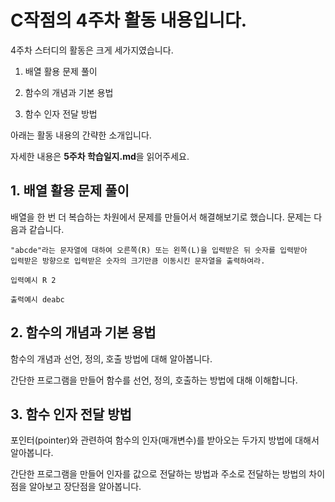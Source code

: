 # C작점의 4주차 활동 내용입니다.

4주차 스터디의 활동은 크게 세가지였습니다.

1. 배열 활용 문제 풀이

2. 함수의 개념과 기본 용법

3. 함수 인자 전달 방법

아래는 활동 내용의 간략한 소개입니다.

자세한 내용은 **5주차 학습일지.md**을 읽어주세요.



## 1. 배열 활용 문제 풀이

배열을 한 번 더 복습하는 차원에서 문제를 만들어서 해결해보기로 했습니다. 문제는 다음과 같습니다.

```
"abcde"라는 문자열에 대하여 오른쪽(R) 또는 왼쪽(L)을 입력받은 뒤 숫자를 입력받아
입력받은 방향으로 입력받은 숫자의 크기만큼 이동시킨 문자열을 출력하여라.

입력예시 R 2

출력예시 deabc
```


## 2. 함수의 개념과 기본 용법

함수의 개념과 선언, 정의, 호출 방법에 대해 알아봅니다.

간단한 프로그램을 만들어 함수를 선언, 정의, 호출하는 방법에 대해 이해합니다.



## 3. 함수 인자 전달 방법

포인터(pointer)와 관련하여 함수의 인자(매개변수)를 받아오는 두가지 방법에 대해서 알아봅니다.

간단한 프로그램을 만들어 인자를 값으로 전달하는 방법과 주소로 전달하는 방법의 차이점을 알아보고 장단점을 알아봅니다.
